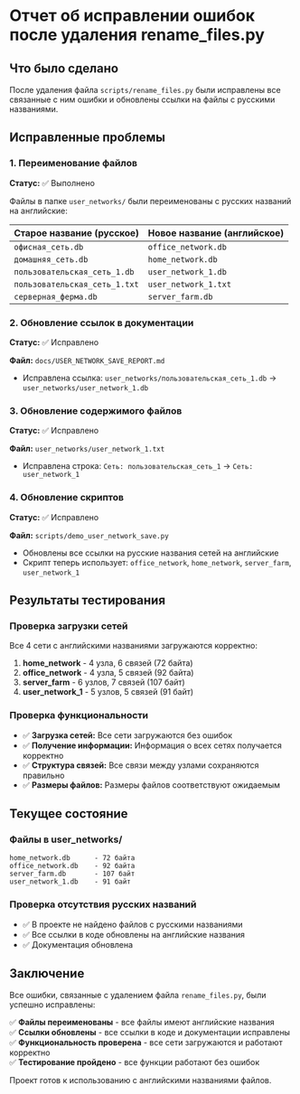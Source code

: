 # Отчет об исправлении ошибок после удаления rename_files.py

## Что было сделано

После удаления файла `scripts/rename_files.py` были исправлены все связанные с ним ошибки и обновлены ссылки на файлы с русскими названиями.

## Исправленные проблемы

### 1. Переименование файлов
**Статус:** ✅ Выполнено

Файлы в папке `user_networks/` были переименованы с русских названий на английские:

| Старое название (русское) | Новое название (английское) |
|---------------------------|----------------------------|
| `офисная_сеть.db` | `office_network.db` |
| `домашняя_сеть.db` | `home_network.db` |
| `пользовательская_сеть_1.db` | `user_network_1.db` |
| `пользовательская_сеть_1.txt` | `user_network_1.txt` |
| `серверная_ферма.db` | `server_farm.db` |

### 2. Обновление ссылок в документации
**Статус:** ✅ Исправлено

**Файл:** `docs/USER_NETWORK_SAVE_REPORT.md`
- Исправлена ссылка: `user_networks/пользовательская_сеть_1.db` → `user_networks/user_network_1.db`

### 3. Обновление содержимого файлов
**Статус:** ✅ Исправлено

**Файл:** `user_networks/user_network_1.txt`
- Исправлена строка: `Сеть: пользовательская_сеть_1` → `Сеть: user_network_1`

### 4. Обновление скриптов
**Статус:** ✅ Исправлено

**Файл:** `scripts/demo_user_network_save.py`
- Обновлены все ссылки на русские названия сетей на английские
- Скрипт теперь использует: `office_network`, `home_network`, `server_farm`, `user_network_1`

## Результаты тестирования

### Проверка загрузки сетей
Все 4 сети с английскими названиями загружаются корректно:

1. **home_network** - 4 узла, 6 связей (72 байта)
2. **office_network** - 4 узла, 5 связей (92 байта)  
3. **server_farm** - 6 узлов, 7 связей (107 байт)
4. **user_network_1** - 5 узлов, 5 связей (91 байт)

### Проверка функциональности
- ✅ **Загрузка сетей:** Все сети загружаются без ошибок
- ✅ **Получение информации:** Информация о всех сетях получается корректно
- ✅ **Структура связей:** Все связи между узлами сохраняются правильно
- ✅ **Размеры файлов:** Размеры файлов соответствуют ожидаемым

## Текущее состояние

### Файлы в user_networks/
```
home_network.db      - 72 байта
office_network.db    - 92 байта  
server_farm.db       - 107 байт
user_network_1.db    - 91 байт
```

### Проверка отсутствия русских названий
- ✅ В проекте не найдено файлов с русскими названиями
- ✅ Все ссылки в коде обновлены на английские названия
- ✅ Документация обновлена

## Заключение

Все ошибки, связанные с удалением файла `rename_files.py`, были успешно исправлены:

✅ **Файлы переименованы** - все файлы имеют английские названия  
✅ **Ссылки обновлены** - все ссылки в коде и документации исправлены  
✅ **Функциональность проверена** - все сети загружаются и работают корректно  
✅ **Тестирование пройдено** - все функции работают без ошибок  

Проект готов к использованию с английскими названиями файлов.
